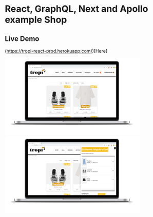 # React, GraphQL, Next and Apollo example Shop
## Live Demo
(https://tropi-react-prod.herokuapp.com/)[Here]

<img src="https://github.com/GuilleAngulo/react-graphql-shop/blob/master/frontend/snapshots/home-shot.png" width="420">
<img src="https://github.com/GuilleAngulo/react-graphql-shop/blob/master/frontend/snapshots/cart-shot.png" width="420">
